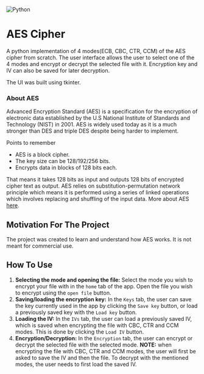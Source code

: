![Python](https://img.shields.io/badge/python-3670A0?style=for-the-badge&logo=python&logoColor=ffdd54)

# AES Cipher
A python implementation of 4 modes(ECB, CBC, CTR, CCM) of the AES cipher from scratch. The user interface allows the user to select one of the 4 modes and encrypt or decrypt the selected file with it. Encryption key and IV can also be saved for later decryption.

The UI was built using tkinter.

### About AES
Advanced Encryption Standard (AES) is a specification for the encryption of electronic data established by the U.S National Institute of Standards and Technology (NIST) in 2001. AES is widely used today as it is a much stronger than DES and triple DES despite being harder to implement.

Points to remember
 - AES is a block cipher.
 - The key size can be 128/192/256 bits.
 - Encrypts data in blocks of 128 bits each.

That means it takes 128 bits as input and outputs 128 bits of encrypted cipher text as output. AES relies on substitution-permutation network principle which means it is performed using a series of linked operations which involves replacing and shuffling of the input data.
More about AES [here](https://www.geeksforgeeks.org/advanced-encryption-standard-aes/).
## Motivation For The Project
The project was created to learn and understand how AES works. It is not meant for commercial use.
## How To Use

1. **Selecting the mode and opening the file:** Select the mode you wish to encrypt your file with in the `home` tab of the app. Open the file you wish to encrypt using the `open file` button.
2. **Saving/loading the encryption key:** In the `Keys` tab, the user can save the key currently used in the app by clicking the `Save key` button, or load a previously saved key with the `Load key` button.
3. **Loading the IV:** In the `IVs` tab, the user can load a previously saved IV, which is saved when encrypting the file with CBC, CTR and CCM modes. This is done by clicking the `Load IV` button.
4. **Encryption/Decryption:** In the `Encryption` tab, the user can encrypt or decrypt the selected file with the selected mode. **NOTE:** when encrypting the file with CBC, CTR and CCM modes, the user will first be asked to save the IV and then the file. To decrypt with the mentioned modes, the user needs to first load the saved IV.
